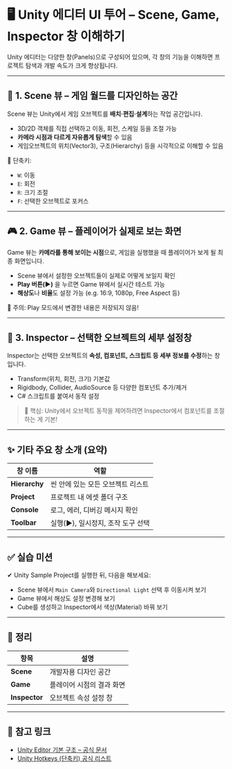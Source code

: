 # 🖥️ Unity 에디터 UI 투어 – Scene, Game, Inspector 창 이해하기

Unity 에디터는 다양한 창(Panels)으로 구성되어 있으며, 각 창의 기능을 이해하면 프로젝트 탐색과 개발 속도가 크게 향상됩니다.

---

## 🧭 1. Scene 뷰 – **게임 월드를 디자인하는 공간**

Scene 뷰는 Unity에서 게임 오브젝트를 **배치·편집·설계**하는 작업 공간입니다.

- 3D/2D 객체를 직접 선택하고 이동, 회전, 스케일 등을 조절 가능
- **카메라 시점과 다르게 자유롭게 탐색**할 수 있음
- 게임오브젝트의 위치(Vector3), 구조(Hierarchy) 등을 시각적으로 이해할 수 있음

🔧 단축키:
- `W`: 이동
- `E`: 회전
- `R`: 크기 조절
- `F`: 선택한 오브젝트로 포커스

<!-- 이미지: Scene 뷰 전체 인터페이스 -->
<!-- ![Scene View](images/unity_scene_view.png) -->

---

## 🎮 2. Game 뷰 – **플레이어가 실제로 보는 화면**

Game 뷰는 **카메라를 통해 보이는 시점**으로, 게임을 실행했을 때 플레이어가 보게 될 최종 화면입니다.

- Scene 뷰에서 설정한 오브젝트들이 실제로 어떻게 보일지 확인
- **Play 버튼(▶️)** 을 누르면 Game 뷰에서 실시간 테스트 가능
- **해상도**나 **비율**도 설정 가능 (e.g. 16:9, 1080p, Free Aspect 등)

🔧 주의: Play 모드에서 변경한 내용은 저장되지 않음!

<!-- 이미지: Game 뷰 예시 화면 -->
<!-- ![Game View](images/unity_game_view.png) -->

---

## 🧩 3. Inspector – **선택한 오브젝트의 세부 설정창**

Inspector는 선택한 오브젝트의 **속성, 컴포넌트, 스크립트 등 세부 정보를 수정**하는 창입니다.

- Transform(위치, 회전, 크기) 기본값
- Rigidbody, Collider, AudioSource 등 다양한 컴포넌트 추가/제거
- C# 스크립트를 붙여서 동작 설정

> 🎯 핵심: Unity에서 오브젝트 동작을 제어하려면 Inspector에서 컴포넌트를 조절하는 게 기본!

<!-- 이미지: Inspector 창 예시 -->
<!-- ![Inspector](images/unity_inspector_panel.png) -->

---

## ✨ 기타 주요 창 소개 (요약)

| 창 이름 | 역할 |
|--------|------|
| **Hierarchy** | 씬 안에 있는 모든 오브젝트 리스트 |
| **Project** | 프로젝트 내 에셋 폴더 구조 |
| **Console** | 로그, 에러, 디버깅 메시지 확인 |
| **Toolbar** | 실행(▶️), 일시정지, 조작 도구 선택 |

---

## ✅ 실습 미션

✔ Unity Sample Project를 실행한 뒤, 다음을 해보세요:

- Scene 뷰에서 `Main Camera`와 `Directional Light` 선택 후 이동시켜 보기
- Game 뷰에서 해상도 설정 변경해 보기
- Cube를 생성하고 Inspector에서 색상(Material) 바꿔 보기

---

## 🧠 정리

| 항목 | 설명 |
|------|------|
| **Scene** | 개발자용 디자인 공간 |
| **Game** | 플레이어 시점의 결과 화면 |
| **Inspector** | 오브젝트 속성 설정 창 |

---

## 📎 참고 링크

- [Unity Editor 기본 구조 – 공식 문서](https://docs.unity3d.com/Manual/UsingTheEditor.html)
- [Unity Hotkeys (단축키) 공식 리스트](https://docs.unity3d.com/Manual/UnityHotkeys.html)
